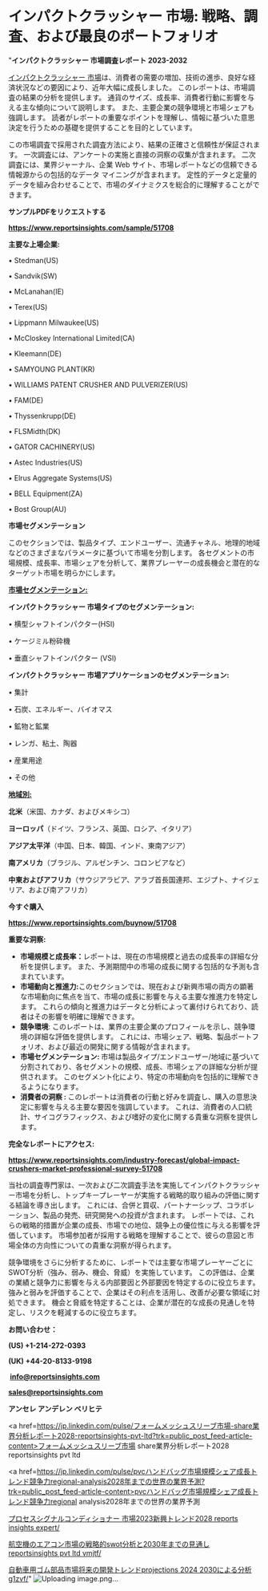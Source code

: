 # インパクトクラッシャー 市場: 戦略、調査、および最良のポートフォリオ

"<strong>インパクトクラッシャー 市場調査レポート 2023-2032</strong>

<a href=https://www.reportsinsights.com/sample/51708>インパクトクラッシャー 市場</a>は、消費者の需要の増加、技術の進歩、良好な経済状況などの要因により、近年大幅に成長しました。 このレポートは、市場調査の結果の分析を提供します。 通貨のサイズ、成長率、消費者行動に影響を与える主な傾向について説明します。 また、主要企業の競争環境と市場シェアも強調します。 読者がレポートの重要なポイントを理解し、情報に基づいた意思決定を行うための基礎を提供することを目的としています。

この市場調査で採用された調査方法により、結果の正確さと信頼性が保証されます。 一次調査には、アンケートの実施と直接の洞察の収集が含まれます。 二次調査には、業界ジャーナル、企業 Web サイト、市場レポートなどの信頼できる情報源からの包括的なデータ マイニングが含まれます。 定性的データと定量的データを組み合わせることで、市場のダイナミクスを総合的に理解することができます。

<strong><b>サンプルPDFをリクエストする</b></strong>

<a href=https://www.reportsinsights.com/sample/51708><strong><u>https://www.reportsinsights.com/sample/51708</u></strong></a>

<strong>主要な上場企業:</strong>

• Stedman(US)

• Sandvik(SW)

• McLanahan(IE)

• Terex(US)

• Lippmann Milwaukee(US)

• McCloskey International Limited(CA)

• Kleemann(DE)

• SAMYOUNG PLANT(KR)

• WILLIAMS PATENT CRUSHER AND PULVERIZER(US)

• FAM(DE)

• Thyssenkrupp(DE)

• FLSMidth(DK)

• GATOR CACHINERY(US)

• Astec Industries(US)

• Elrus Aggregate Systems(US)

• BELL Equipment(ZA)

• Bost Group(AU)

<strong>市場セグメンテーション</strong>

このセクションでは、製品タイプ、エンドユーザー、流通チャネル、地理的地域などのさまざまなパラメータに基づいて市場を分割します。 各セグメントの市場規模、成長率、市場シェアを分析して、業界プレーヤーの成長機会と潜在的なターゲット市場を明らかにします。

<strong><u>市場セグメンテーション</u></strong><strong><u>:</u></strong>

<strong>インパクトクラッシャー 市場タイプのセグメンテーション:</strong>

• 横型シャフトインパクター(HSI)

• ケージミル粉砕機

• 垂直シャフトインパクター (VSI)

<strong>インパクトクラッシャー 市場アプリケーションのセグメンテーション:</strong>

• 集計

• 石炭、エネルギー、バイオマス

• 鉱物と鉱業

• レンガ、粘土、陶器

• 産業用途

• その他

<strong><u>地域別</u></strong><strong><u>:</u></strong>

<strong>北米</strong>（米国、カナダ、およびメキシコ）

<strong>ヨーロッパ</strong>（ドイツ、フランス、英国、ロシア、イタリア）

<strong>アジア太平洋</strong>（中国、日本、韓国、インド、東南アジア）

<strong>南アメリカ</strong>（ブラジル、アルゼンチン、コロンビアなど）

<strong>中東およびアフリカ</strong>（サウジアラビア、アラブ首長国連邦、エジプト、ナイジェリア、および南アフリカ）

<strong>今すぐ購入</strong>

<a href=https://www.reportsinsights.com/buynow/51708><strong><u>https://www.reportsinsights.com/buynow/51708</u></strong></a>

<strong>重要な洞察:</strong>
<ul>
  <li><strong>市場規模と成長率：</strong>レポートは、現在の市場規模と過去の成長率の詳細な分析を提供します。 また、予測期間中の市場の成長に関する包括的な予測も含まれています。</li>
  <li><strong>市場動向と推進力:</strong>このセクションでは、現在および新興市場の両方の顕著な市場動向に焦点を当て、市場の成長に影響を与える主要な推進力を特定します。 これらの傾向と推進力はデータと分析によって裏付けられており、読者はその影響を明確に理解できます。</li>
  <li><strong>競争環境</strong>: このレポートは、業界の主要企業のプロフィールを示し、競争環境の詳細な評価を提供します。 これには、市場シェア、戦略、製品ポートフォリオ、および最近の開発に関する情報が含まれます。</li>
  <li><strong>市場セグメンテーション: </strong>市場は製品タイプ/エンドユーザー/地域に基づいて分割されており、各セグメントの規模、成長、市場シェアの詳細な分析が提供されます。 このセグメント化により、特定の市場動向を包括的に理解できるようになります。</li>
  <li><strong>消費者の洞察 : </strong>このレポートは消費者の行動と好みを調査し、購入の意思決定に影響を与える主要な要因を強調しています。 これは、消費者の人口統計、サイコグラフィックス、および嗜好の変化に関する貴重な洞察を提供します。</li>
</ul>
<strong>完全なレポートにアクセス:</strong>

<a href=https://www.reportsinsights.com/industry-forecast/global-impact-crushers-market-professional-survey-51708><strong><u><b>https://www.reportsinsights.com/industry-forecast/global-impact-crushers-market-professional-survey-51708</b></u></strong></a>

当社の調査専門家は、一次および二次調査手法を実施してインパクトクラッシャー市場を分析し、トップキープレーヤーが実施する戦略的取り組みの評価に関する結論を導き出します。 これには、合併と買収、パートナーシップ、コラボレーション、製品の発売、研究開発への投資が含まれます。 レポートでは、これらの戦略的措置が企業の成長、市場での地位、競争上の優位性に与える影響を評価しています。 市場参加者が採用する戦略を理解することで、彼らの意図と市場全体の方向性についての貴重な洞察が得られます。

競争環境をさらに分析するために、レポートでは主要な市場プレーヤーごとにSWOT分析（強み、弱み、機会、脅威）を実施しています。 この評価は、企業の業績と競争力に影響を与える内部要因と外部要因を特定するのに役立ちます。 強みと弱みを評価することで、企業はその利点を活用し、改善が必要な領域に対処できます。 機会と脅威を特定することは、企業が潜在的な成長の見通しを特定し、リスクを軽減するのに役立ちます。

<strong>お問い合わせ：</strong>

<strong>(US) +1-214-272-0393</strong>

<strong>(UK) +44-20-8133-9198</strong>

<strong> </strong><a href=info@reportsinsights.com><strong><u>info@reportsinsights.com</u></strong></a>

<a href=sales@reportsinsights.com><strong><u>sales@reportsinsights.com</u></strong></a>

<strong>アンセレ アンデレン ベリヒテ</strong>

<a href=https://jp.linkedin.com/pulse/フォームメッシュスリーブ市場-share業界分析レポート2028-reportsinsights-pvt-ltd?trk=public_post_feed-article-content>フォームメッシュスリーブ市場 share業界分析レポート2028 reportsinsights pvt ltd</a>

<a href=https://jp.linkedin.com/pulse/pvcハンドバッグ市場規模シェア成長トレンド競争力regional-analysis2028年までの世界の業界予測?trk=public_post_feed-article-content>pvcハンドバッグ市場規模シェア成長トレンド競争力regional analysis2028年までの世界の業界予測</a>

<a href=https://www.linkedin.com/pulse/プロセスシグナルコンディショナー-市場2023新興トレンド2028-reports-insights-expert/>プロセスシグナルコンディショナー 市場2023新興トレンド2028 reports insights expert/</a>

<a href=https://www.linkedin.com/pulse/航空機のエアコン市場の戦略的swot分析と2030年までの見通し-reportsinsights-pvt-ltd-vmjtf/>航空機のエアコン市場の戦略的swot分析と2030年までの見通し reportsinsights pvt ltd vmjtf/</a>

<a href=https://www.linkedin.com/pulse/自動車用ゴム部品市場将来の開発トレンドprojections-2024-2030による分析-g1zvf/>自動車用ゴム部品市場将来の開発トレンドprojections 2024 2030による分析 g1zvf/</a>"
![Uploading image.png…]()
